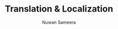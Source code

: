 ---
is_programmatic_layout_5: true
draft: false
title: Translation & Localization
snippet: Translation & Localization
image:
  src: /images/pseo/best-work-management-tools-for-translation-&-localization.jpg
  alt: translation & localization, task management, resource management, productivity
publishDate: 2024-12-27
category: ""
author: Nuwan Sameera
tags:
  - translation&localization
  - Tips
  - Open-Source
  - Team
content_01: |
    The translation and localization industry is dynamic and diverse, necessitating the coordination of multilingual projects across various time zones and cultures. Effective task management tools are vital for success in this industry, as they streamline workflows, enhance collaboration among linguists, and ensure timely delivery of high-quality content to clients.',
content_02: |
    Worklenz streamlines translation tasks, tracks project progress, and improves collaboration across global teams.
description: Discover the best work management tools for translation & localization including WorkLenz, designed for your specific needs.
related: [best-work-management-tools-for-international-trade-&-export, best-work-management-tools-for-education, best-work-management-tools-for-digital-marketing, best-work-management-tools-for-freelance-agencies]
---